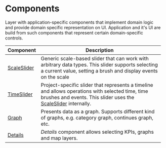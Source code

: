 # Components
Layer with application-specific components that implement domain logic and provide domain specific representation on UI.
Application and it's UI are build from such components that represent certain domain-specific controls.

| Component | Description |
|---|---|
| [ScaleSlider](scaleSlider/scaleSlider.md) | Generic scale-based slider that can work with arbitrary data types. This slider supports selecting a current value, setting a brush and display events on the scale |
| [TimeSlider](timeSlider/timeSlider.md) | Project-specific slider that represents a timeline and allows operations with selected time, time brushes and events. This slider uses the [ScaleSlider](scaleSlider/scaleSlider.md) internally. |
| [Graph](graph/graph.md) | Presents data as a graph. Supports different kind of graphs, e.g. category graph, continues graph, etc. |
| [Details](details/details.md) | *Details* component allows selecting KPIs, graphs and map layers. |
